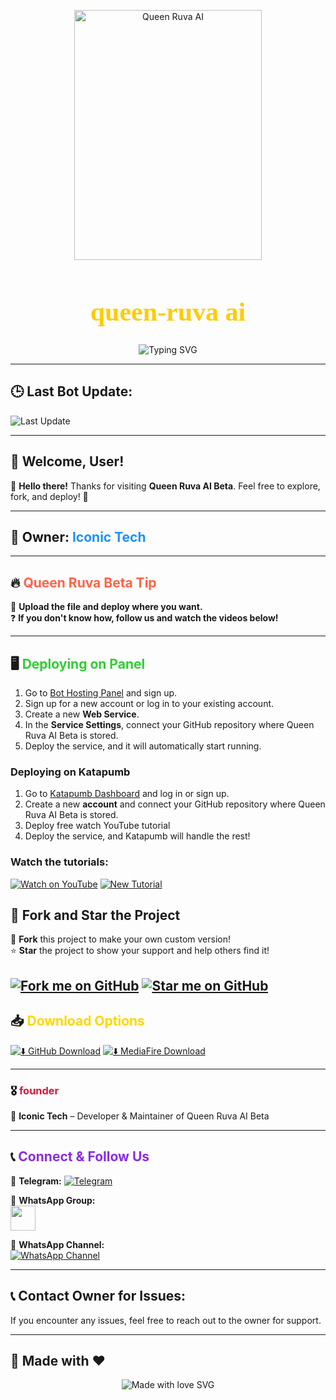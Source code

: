 <p align="center">
  <img src="https://files.catbox.moe/5i2kcn.png" alt="Queen Ruva AI" width="300" height="400" />
</p>

<h1 align="center" style="font-family: 'EB Garamond', serif; font-size: 3em; color: #ffcc00;">queen-ruva ai</h1>

<p align="center">
  <img src="https://readme-typing-svg.demolab.com?font=EB+Garamond&weight=900&size=30&duration=4000&pause=1000&width=435&lines=My+Name+is+Iconic+Tech;Created+Queen+Ruva+AI;Fork+Me+and+Enjoy!" alt="Typing SVG" />
</p>

---

## 🕒 Last Bot Update:  
![Last Update](https://img.shields.io/github/last-commit/iconic05/Queen-ruva-ai-beta?style=for-the-badge&label=Updated%20on)

---

## 👋 **Welcome, User!**  
💬 **Hello there!** Thanks for visiting **Queen Ruva AI Beta**. Feel free to explore, fork, and deploy! 🚀  

---

## 👤 **Owner:** <span style="color: #1E90FF;">Iconic Tech</span>  

---

## 🔥 **<span style="color: #FF6347;">Queen Ruva Beta Tip</span>**  
🚀 **Upload the file and deploy where you want.**  
❓ **If you don't know how, follow us and watch the videos below!**  

---

## 🖥 **<span style="color: #32CD32;">Deploying on Panel</span>**  
1. Go to [Bot Hosting Panel](https://bot-hosting.net/?aff=1274828280750407803) and sign up.
2. Sign up for a new account or log in to your existing account.
3. Create a new **Web Service**.
4. In the **Service Settings**, connect your GitHub repository where Queen Ruva AI Beta is stored.
6. Deploy the service, and it will automatically start running.

### Deploying on Katapumb
1. Go to [Katapumb Dashboard](https://dashboard.katabump.com/auth/login#0d9140) and log in or sign up.
2. Create a new **account** and connect your GitHub repository where Queen Ruva AI Beta is stored.
3. Deploy free watch YouTube tutorial 
4. Deploy the service, and Katapumb will handle the rest!

### Watch the tutorials:
[![Watch on YouTube](https://img.shields.io/badge/▶️%20Watch%20Guide-red?style=for-the-badge)](https://youtu.be/Pzl43dlPkQw?si=t3zMgaUNkH-UIg8y)
[![New Tutorial](https://img.shields.io/badge/▶️%20New%20Tutorial-blue?style=for-the-badge)](https://youtu.be/EjSYTriMcfw?si=okahnRwxX4nz5SAP)

## 📌 **Fork and Star the Project**
🚀 **Fork** this project to make your own custom version!  
⭐ **Star** the project to show your support and help others find it!

[![Fork me on GitHub](https://img.shields.io/badge/Fork%20Me%20on%20GitHub-blue?style=for-the-badge&logo=github)](https://github.com/iconic05/Queen-ruva-ai-beta/fork)
[![Star me on GitHub](https://img.shields.io/github/stars/iconic05/Queen-ruva-ai-beta?style=for-the-badge&logo=github)](https://github.com/iconic05/Queen-ruva-ai-beta/stargazers)
---

## 📥 **<span style="color: #FFD700;">Download Options</span>**  
[![⬇️ GitHub Download](https://img.shields.io/badge/⬇️%20GitHub%20Download-green?style=for-the-badge)](https://github.com/iconic05/Queen-ruva-ai-beta/archive/refs/heads/main.zip)
[![⬇️ MediaFire Download](https://img.shields.io/badge/⬇️%20MediaFire%20Download-orange?style=for-the-badge)](https://www.mediafire.com/file/25q29nxq3nyuom0/QUEEN_RUVA_AI_updat_%25F0%259F%2594%258D%25E2%259C%2585.zip/file)

---

### 🎖 **<span style="color: #DC143C;">founder</span>**  
👑 **Iconic Tech** – Developer & Maintainer of Queen Ruva AI Beta  

---

## 📞 **<span style="color: #8A2BE2;">Connect & Follow Us</span>**  

🔹 **Telegram:** [![Telegram](https://img.shields.io/badge/Telegram-Join%20Now-blue?style=for-the-badge)](https://t.me/kinetech06)  

🔹 **WhatsApp Group:**  
<a href="https://chat.whatsapp.com/LyFPHDvc5vMCglUFjv7Rlp">
  <img src="https://upload.wikimedia.org/wikipedia/commons/6/6b/WhatsApp.svg" width="40px">
</a>  

🔹 **WhatsApp Channel:**  
[![WhatsApp Channel](https://img.shields.io/badge/WhatsApp%20Channel-Join%20Now-green?style=for-the-badge)](https://whatsapp.com/channel/0029ValX2Js9RZAVtDgMYj0r)  

---

## 📞 **Contact Owner for Issues:**  
If you encounter any issues, feel free to reach out to the owner for support.

---

## 🎨 **Made with ❤️**  

<p align="center">
  <img src="https://readme-typing-svg.demolab.com?font=EB+Garamond&weight=900&size=20&pause=1000&color=FF0000&vCenter=true&width=200&lines=Made+with+❤️;By+ICONICS-TECH" alt="Made with love SVG" />
</p>
